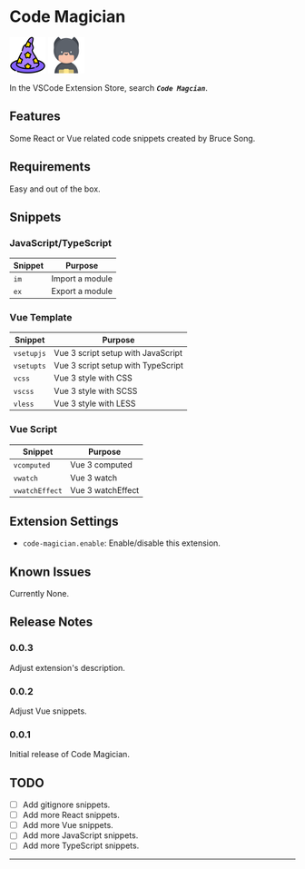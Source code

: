# Code Magician

<img src='./images/code-magician.png' width='64' height='64' /> <img src='./images/avatar.png' width='64' height='64' />

In the VSCode Extension Store, search _**`Code Magcian`**_.

## Features

Some React or Vue related code snippets created by Bruce Song.

## Requirements

Easy and out of the box.

## Snippets

### JavaScript/TypeScript

| Snippet | Purpose         |
| ------- | --------------- |
| `im`    | Import a module |
| `ex`    | Export a module |

### Vue Template

| Snippet    | Purpose                            |
| ---------- | ---------------------------------- |
| `vsetupjs` | Vue 3 script setup with JavaScript |
| `vsetupts` | Vue 3 script setup with TypeScript |
| `vcss`     | Vue 3 style with CSS               |
| `vscss`    | Vue 3 style with SCSS              |
| `vless`    | Vue 3 style with LESS              |

### Vue Script

| Snippet        | Purpose           |
| -------------- | ----------------- |
| `vcomputed`    | Vue 3 computed    |
| `vwatch`       | Vue 3 watch       |
| `vwatchEffect` | Vue 3 watchEffect |

## Extension Settings

- `code-magician.enable`: Enable/disable this extension.

## Known Issues

Currently None.

## Release Notes

### 0.0.3

Adjust extension's description.

### 0.0.2

Adjust Vue snippets.

### 0.0.1

Initial release of Code Magician.

## TODO

- [ ] Add gitignore snippets.
- [ ] Add more React snippets.
- [ ] Add more Vue snippets.
- [ ] Add more JavaScript snippets.
- [ ] Add more TypeScript snippets.

---
